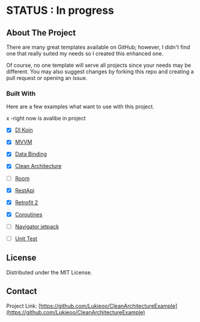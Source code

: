 # STATUS : In progress
<!-- ABOUT THE PROJECT -->
## About The Project
  
There are many great templates available on GitHub; however, I didn't find one that really suited my needs so I created this enhanced one. 
 
Of course, no one template will serve all projects since your needs may be different. You may also suggest changes by forking this repo and creating a pull request or opening an issue.  
  
### Built With

Here are a few examples what want to use with this project.

x -right now is avalibe in project

- [x] [DI Koin](https://insert-koin.io/)
- [x] [MVVM](https://developer.android.com/jetpack/guide?gclid=Cj0KCQiAgP6PBhDmARIsAPWMq6mFo28yBKXojsFY41Jx7evAThwdWurC7fCcwiTPHJcKQjjcYjxwsuAaArOREALw_wcB&gclsrc=aw.ds)
- [x] [Data Binding](https://vuejs.org/)
- [x] [Clean Architecture](https://medium.com/swlh/clean-architecture-in-android-a-beginner-approach-be0ce00d806b)
- [ ] [Room](https://developer.android.com/training/data-storage/room)
- [x] [RestApi](https://api.rawg.io/docs/)
- [x] [Retrofit 2](https://github.com/square/retrofit)
- [x] [Coroutines](https://developer.android.com/kotlin/coroutines?gclid=Cj0KCQiAgP6PBhDmARIsAPWMq6l9Buo9u1HVzL6065eZAyBqmvbqjwRMnInjvdYQO8T10ijYY84LYVMaAlDrEALw_wcB&gclsrc=aw.ds)
- [ ] [Navigator jetpack](https://developer.android.com/guide/navigation?gclid=Cj0KCQiAgP6PBhDmARIsAPWMq6mEMemyJ5Hmfj8o1r9J70zS2sy3Bzl-yDtdZgcgUZGOzdb8TkpXeDQaAg9YEALw_wcB&gclsrc=aw.ds)
- [ ] [Unit Test]("https://developer.android.com/training/testing/fundamentals") 

   
<!-- LICENSE -->
## License

Distributed under the MIT License.   


<!-- CONTACT -->
## Contact
 
Project Link: [https://github.com/Lukieoo/CleanArchitectureExample](https://github.com/Lukieoo/CleanArchitectureExample)
   

